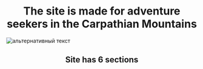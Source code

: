 <h1 align="center">The site is made for adventure seekers in the Carpathian Mountains</h1>

<img src="путь к файлу" alt="альтернативный текст">

<h2 align="center">Site has 6 sections</h2>
